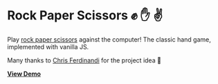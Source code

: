 # Rock Paper Scissors ✊ ✋ ✌️

Play [rock paper scissors](https://en.wikipedia.org/wiki/Rock_paper_scissors) against the computer! The classic hand game, implemented with vanilla JS.

Many thanks to [Chris Ferdinandi](https://gomakethings.com/) for the project idea 💙

[**View Demo**](https://kieranbarker.github.io/rock-paper-scissors/)

